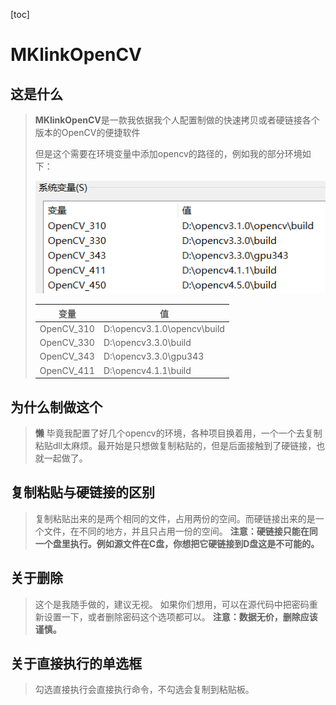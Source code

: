 [toc]

# MKlinkOpenCV

## 这是什么

> **MKlinkOpenCV**是一款我依据我个人配置制做的快速拷贝或者硬链接各个版本的OpenCV的便捷软件
>
> 但是这个需要在环境变量中添加opencv的路径的，例如我的部分环境如下：
>
> ![image-20210310151842852](.\img\EnvironmentVar.png)
>
> | 变量       | 值                          |
> | ---------- | --------------------------- |
> | OpenCV_310 | D:\opencv3.1.0\opencv\build |
> | OpenCV_330 | D:\opencv3.3.0\build        |
> | OpenCV_343 | D:\opencv3.3.0\gpu343       |
> | OpenCV_411 | D:\opencv4.1.1\build        |
>
> 

## 为什么制做这个

> **懒**
> 毕竟我配置了好几个opencv的环境，各种项目换着用，一个一个去复制粘贴dll太麻烦。最开始是只想做复制粘贴的，但是后面接触到了硬链接，也就一起做了。

## 复制粘贴与硬链接的区别

> 复制粘贴出来的是两个相同的文件，占用两份的空间。而硬链接出来的是一个文件，在不同的地方，并且只占用一份的空间。
> **注意：硬链接只能在同一个盘里执行。例如源文件在C盘，你想把它硬链接到D盘这是不可能的。**

## 关于删除

> 这个是我随手做的，建议无视。
> 如果你们想用，可以在源代码中把密码重新设置一下，或者删除密码这个选项都可以。
> **注意：数据无价，删除应该谨慎。**

## 关于直接执行的单选框

> 勾选直接执行会直接执行命令，不勾选会复制到粘贴板。